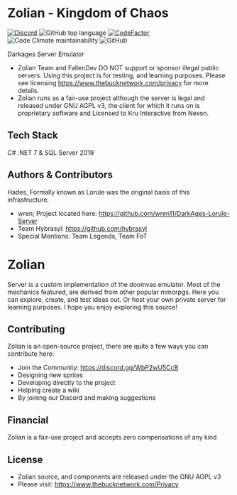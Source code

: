# Zolian - Kingdom of Chaos  

[![Discord](https://img.shields.io/discord/755487390935548024.svg)](https://discord.gg/WbP2wU5CcB "Join the conversation!")
![GitHub top language](https://img.shields.io/github/languages/top/FallenDev/Zolian)
[![CodeFactor](https://www.codefactor.io/repository/github/fallendev/zolian/badge/master)](https://www.codefactor.io/repository/github/fallendev/zolian/overview/master)
![Code Climate maintainability](https://img.shields.io/codeclimate/maintainability-percentage/FallenDev/Zolian)
![GitHub](https://img.shields.io/github/license/FallenDev/Zolian)

Darkages Server Emulator
* Zolian Team and FallenDev DO NOT support or sponsor illegal public servers. Using this project is for testing, and learning purposes. Please see licensing https://www.thebucknetwork.com/privacy for more details. 
* Zolian runs as a fair-use project although the server is legal and released under GNU AGPL v3, the client for which it runs on is proprietary software and Licensed to Kru Interactive from Nexon.

## Tech Stack
C# .NET 7 & SQL Server 2019

## Authors & Contributors

Hades, Formally known as Lorule was the original basis of this infrastructure.
- wren; Project located here: https://github.com/wren11/DarkAges-Lorule-Server
- Team Hybrasyl: https://github.com/hybrasyl
- Special Mentions: Team Legends, Team FoT

# Zolian
Server is a custom implementation of the doomvas emulator. Most of the mechanics featured, are derived from other popular mmorpgs. Here you can explore, create, and test ideas out. Or host your own private server for learning purposes. I hope you enjoy exploring this source!

## Contributing

Zolian is an open-source project, there are quite a few ways you can contribute here:
* Join the Community: https://discord.gg/WbP2wU5CcB
* Designing new sprites
* Developing directly to the project
* Helping create a wiki
* By joining our Discord and making suggestions

## Financial

Zolian is a fair-use project and accepts zero compensations of any kind

## License
- Zolian source, and components are released under the GNU AGPL v3
- Please visit: https://www.thebucknetwork.com/Privacy

